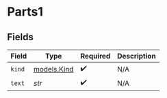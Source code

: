 # Parts1


## Fields

| Field                            | Type                             | Required                         | Description                      |
| -------------------------------- | -------------------------------- | -------------------------------- | -------------------------------- |
| `kind`                           | [models.Kind](../models/kind.md) | :heavy_check_mark:               | N/A                              |
| `text`                           | *str*                            | :heavy_check_mark:               | N/A                              |